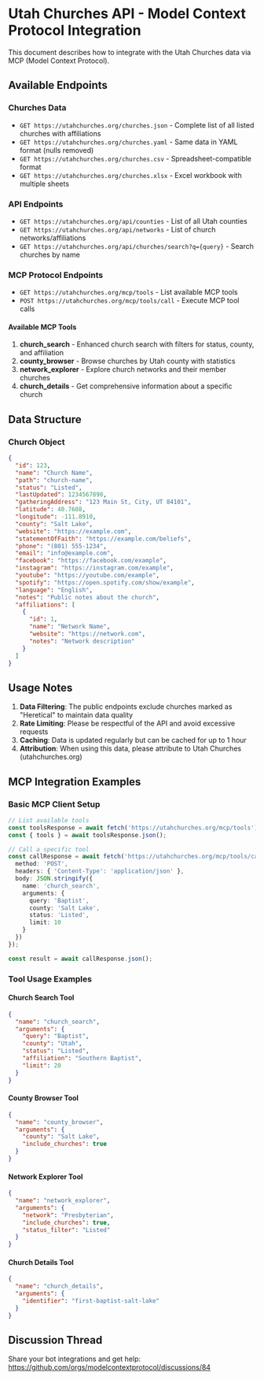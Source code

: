 # Utah Churches API - Model Context Protocol Integration

This document describes how to integrate with the Utah Churches data via MCP (Model Context Protocol).

## Available Endpoints

### Churches Data
- `GET https://utahchurches.org/churches.json` - Complete list of all listed churches with affiliations
- `GET https://utahchurches.org/churches.yaml` - Same data in YAML format (nulls removed)
- `GET https://utahchurches.org/churches.csv` - Spreadsheet-compatible format
- `GET https://utahchurches.org/churches.xlsx` - Excel workbook with multiple sheets

### API Endpoints
- `GET https://utahchurches.org/api/counties` - List of all Utah counties
- `GET https://utahchurches.org/api/networks` - List of church networks/affiliations
- `GET https://utahchurches.org/api/churches/search?q={query}` - Search churches by name

### MCP Protocol Endpoints
- `GET https://utahchurches.org/mcp/tools` - List available MCP tools
- `POST https://utahchurches.org/mcp/tools/call` - Execute MCP tool calls

#### Available MCP Tools
1. **church_search** - Enhanced church search with filters for status, county, and affiliation
2. **county_browser** - Browse churches by Utah county with statistics
3. **network_explorer** - Explore church networks and their member churches
4. **church_details** - Get comprehensive information about a specific church

## Data Structure

### Church Object
```json
{
  "id": 123,
  "name": "Church Name",
  "path": "church-name",
  "status": "Listed",
  "lastUpdated": 1234567890,
  "gatheringAddress": "123 Main St, City, UT 84101",
  "latitude": 40.7608,
  "longitude": -111.8910,
  "county": "Salt Lake",
  "website": "https://example.com",
  "statementOfFaith": "https://example.com/beliefs",
  "phone": "(801) 555-1234",
  "email": "info@example.com",
  "facebook": "https://facebook.com/example",
  "instagram": "https://instagram.com/example",
  "youtube": "https://youtube.com/example",
  "spotify": "https://open.spotify.com/show/example",
  "language": "English",
  "notes": "Public notes about the church",
  "affiliations": [
    {
      "id": 1,
      "name": "Network Name",
      "website": "https://network.com",
      "notes": "Network description"
    }
  ]
}
```

## Usage Notes

1. **Data Filtering**: The public endpoints exclude churches marked as "Heretical" to maintain data quality
2. **Rate Limiting**: Please be respectful of the API and avoid excessive requests
3. **Caching**: Data is updated regularly but can be cached for up to 1 hour
4. **Attribution**: When using this data, please attribute to Utah Churches (utahchurches.org)

## MCP Integration Examples

### Basic MCP Client Setup

```typescript
// List available tools
const toolsResponse = await fetch('https://utahchurches.org/mcp/tools');
const { tools } = await toolsResponse.json();

// Call a specific tool
const callResponse = await fetch('https://utahchurches.org/mcp/tools/call', {
  method: 'POST',
  headers: { 'Content-Type': 'application/json' },
  body: JSON.stringify({
    name: 'church_search',
    arguments: {
      query: 'Baptist',
      county: 'Salt Lake',
      status: 'Listed',
      limit: 10
    }
  })
});

const result = await callResponse.json();
```

### Tool Usage Examples

#### Church Search Tool
```json
{
  "name": "church_search",
  "arguments": {
    "query": "Baptist",
    "county": "Utah",
    "status": "Listed",
    "affiliation": "Southern Baptist",
    "limit": 20
  }
}
```

#### County Browser Tool
```json
{
  "name": "county_browser",
  "arguments": {
    "county": "Salt Lake",
    "include_churches": true
  }
}
```

#### Network Explorer Tool
```json
{
  "name": "network_explorer",
  "arguments": {
    "network": "Presbyterian",
    "include_churches": true,
    "status_filter": "Listed"
  }
}
```

#### Church Details Tool
```json
{
  "name": "church_details",
  "arguments": {
    "identifier": "first-baptist-salt-lake"
  }
}
```

## Discussion Thread

Share your bot integrations and get help: https://github.com/orgs/modelcontextprotocol/discussions/84